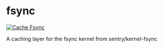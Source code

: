 # fsync

[![Cache Fsync](https://github.com/ublue-os/fsync/actions/workflows/reusable-build.yml/badge.svg)](https://github.com/ublue-os/fsync/actions/workflows/reusable-build.yml)

A caching layer for the fsync kernel from sentry/kernel-fsync
